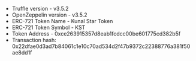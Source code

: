 * Truffle version - v3.5.2
* OpenZeppelin version - v3.5.2
* ERC-721 Token Name - Kunal Star Token
* ERC-721 Token Symbol - KST
* Token Address - 0xce263915357d8eab1fcdcc00be601775cd382b5f
* Transaction hash:    0x22dfae0d3ad7b84061c1e10c70ad534d2f47b9372c22388776a381f50ae8dd1f


